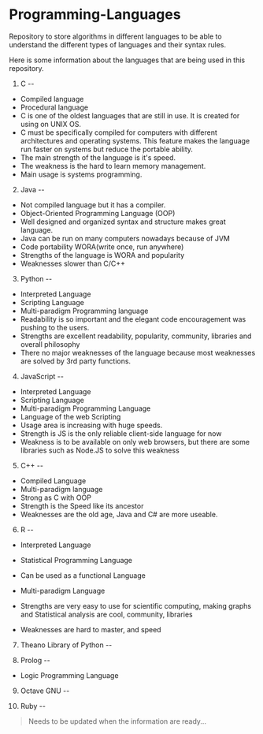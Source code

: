 # Programming-Languages
Repository to store algorithms in different languages to be able to understand the different types of languages and their syntax rules.

Here is some information about the languages that are being used in this repository.

1. C
--
 - Compiled language
 - Procedural language
 -  C is one of the oldest languages that are still in use. It is created for using on UNIX OS.
 - C must be specifically compiled for computers with different architectures and operating systems. This feature makes the language run faster on systems but reduce the portable ability.
 - The main strength of the language is it's speed.
 - The weakness is the hard to learn memory management.
 - Main usage is systems programming.

2. Java
--
 - Not compiled language but it has a compiler.
 - Object-Oriented Programming Language (OOP)
 - Well designed and organized syntax and structure makes great language.
 - Java can be run on many computers nowadays because of JVM
 - Code portability WORA(write once, run anywhere)
 - Strengths of the language is WORA and popularity
 - Weaknesses slower than C/C++

3. Python
--
 - Interpreted Language
 - Scripting Language
 - Multi-paradigm Programming language
 - Readability is so important and the elegant code encouragement was pushing to the users.
 - Strengths are excellent readability, popularity, community, libraries and overall philosophy
 - There no major weaknesses of the language because most weaknesses are solved by 3rd party functions.

4. JavaScript
--
 - Interpreted Language
 - Scripting Language
 - Multi-paradigm Programming Language
 - Language of the web Scripting
 - Usage area is increasing with huge speeds.
 - Strength is JS is the only reliable client-side language for now
 -  Weakness is to be available on only web browsers, but there are some libraries such as Node.JS to solve this weakness

5. C++
--
 - Compiled Language
 - Multi-paradigm language
 - Strong as C with OOP
 - Strength is the Speed like its ancestor
 - Weaknesses are the old age, Java and C# are more useable.

6. R
--
 - Interpreted Language
 - Statistical Programming Language
 - Can be used as a functional Language
 - Multi-paradigm Language
 - Strengths are very easy to use for scientific computing, making graphs and Statistical analysis are cool, community, libraries

 - Weaknesses are hard to master, and speed

7. Theano Library of Python
--


8. Prolog
--
 - Logic Programming Language


9. Octave GNU
--

10. Ruby
--

> Needs to be updated when the information are ready...  
